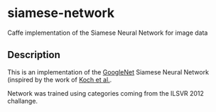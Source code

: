 # siamese-network
Caffe implementation of the Siamese Neural Network for image data


## Description
This is an implementation of the [GoogleNet](https://github.com/BVLC/caffe/tree/master/models/bvlc_googlenet) Siamese Neural Network (inspired by the work of [Koch et al.](https://pdfs.semanticscholar.org/f216/444d4f2959b4520c61d20003fa30a199670a.pdf).

Network was trained using categories coming from the ILSVR 2012 challange.
